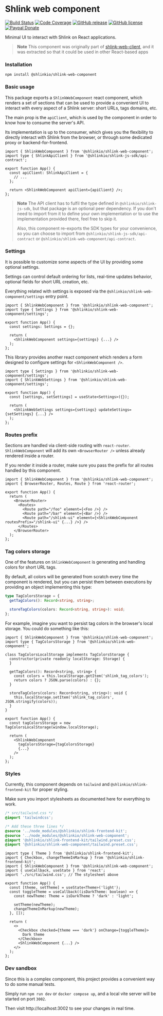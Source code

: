 # Shlink web component

[![Build Status](https://img.shields.io/github/actions/workflow/status/shlinkio/shlink-web-component/ci.yml?branch=main&logo=github&style=flat-square)](https://github.com/shlinkio/shlink-web-component/actions/workflows/ci.yml?query=workflow%3A%22Continuous+integration%22)
[![Code Coverage](https://img.shields.io/codecov/c/gh/shlinkio/shlink-web-component/main?style=flat-square)](https://app.codecov.io/gh/shlinkio/shlink-web-component)
[![GitHub release](https://img.shields.io/github/release/shlinkio/shlink-web-component.svg?style=flat-square)](https://github.com/shlinkio/shlink-web-component/releases/latest)
[![GitHub license](https://img.shields.io/github/license/shlinkio/shlink-web-component.svg?style=flat-square)](https://github.com/shlinkio/shlink-web-component/blob/main/LICENSE)
[![Paypal Donate](https://img.shields.io/badge/Donate-paypal-blue.svg?style=flat-square&logo=paypal&colorA=cccccc)](https://slnk.to/donate)

Minimal UI to interact with Shlink on React applications.

> **Note**
> This component was originally part of [shlink-web-client](https://github.com/shlinkio/shlink-web-client), and it was extracted so that it could be used in other React-based apps

### Installation

    npm install @shlinkio/shlink-web-component

### Basic usage

This package exports a `ShlinkWebComponent` react component, which renders a set of sections that can be used to provide a convenient UI to interact with every aspect of a Shlink server: short URLs, tags domains, etc.

The main prop is the `apiClient`, which is used by the component in order to know how to consume the server's API.

Its implementation is up to the consumer, which gives you the flexibility to directly interact with Shlink from the browser, or through some dedicated proxy or backend-for-frontend.

```tsx
import { ShlinkWebComponent } from '@shlinkio/shlink-web-component';
import type { ShlinkApiClient } from '@shlinkio/shlink-js-sdk/api-contract';

export function App() {
  const apiClient: ShlinkApiClient = {
    // ...
  };

  return <ShlinkWebComponent apiClient={apiClient} />;
};
```

> **Note**
> The API client has to fulfil the type defined in `@shlinkio/shlink-js-sdk`, but that package is an optional peer dependency.
> If you don't need to import from it to define your own implementation or to use the implementation provided there, feel free to skip it.
>
> Also, this component re-exports the SDK types for your convenience, so you can choose to import from `@shlinkio/shlink-js-sdk/api-contract` or `@shlinkio/shlink-web-component/api-contract`.

### Settings

It is possible to customize some aspects of the UI by providing some optional settings.

Settings can control default ordering for lists, real-time updates behavior, optional fields for short URL creation, etc.

Everything related with settings is exposed via the `@shlinkio/shlink-web-component/settings` entry point.

```tsx
import { ShlinkWebComponent } from '@shlinkio/shlink-web-component';
import type { Settings } from '@shlinkio/shlink-web-component/settings';

export function App() {
  const settings: Settings = {};

  return (
    <ShlinkWebComponent settings={settings} {...} />
  );
};
```

This library provides another react component which renders a form designed to configure settings for `<ShlinkWebComponent />`.


```tsx
import type { Settings } from '@shlinkio/shlink-web-component/settings';
import { ShlinkWebSettings } from '@shlinkio/shlink-web-component/settings';

export function App() {
  const [settings, setSettings] = useState<Settings>({});

  return (
    <ShlinkWebSettings settings={settings} updateSettings={setSettings} {...} />
  );
};
```

### Routes prefix

Sections are handled via client-side routing with `react-router`. `ShlinkWebComponent` will add its own `<BrowserRouter />` unless already rendered inside a router.

If you render it inside a router, make sure you pass the prefix for all routes handled by this component.

```tsx
import { ShlinkWebComponent } from '@shlinkio/shlink-web-component';
import { BrowserRouter, Routes, Route } from 'react-router';

export function App() {
  return (
    <BrowserRouter>
      <Routes>
        <Route path="/foo" element={<Foo />} />
        <Route path="/bar" element={<Bar />} />
        <Route path="/shlink-ui" element={<ShlinkWebComponent routesPrefix="/shlink-ui" {...} />} />
      </Routes>
    </BrowserRouter>
  );
};
```

### Tag colors storage

One of the features on `ShlinkWebComponent` is generating and handling colors for short URL tags.

By default, all colors will be generated from scratch every time the component is rendered, but you can persist them between executions by providing an object implementing this type:

```ts
type TagColorsStorage = {
  getTagColors(): Record<string, string>;

  storeTagColors(colors: Record<string, string>): void;
};
```

For example, imagine you want to persist tag colors in the browser's local storage. You could do something like this:

```tsx
import { ShlinkWebComponent } from '@shlinkio/shlink-web-component';
import type { TagColorsStorage } from '@shlinkio/shlink-web-component';

class TagColorsLocalStorage implements TagColorsStorage {
  constructor(private readonly localStorage: Storage) {
  }

  getTagColors(): Record<string, string> {
    const colors = this.localStorage.getItem('shlink_tag_colors');
    return colors ? JSON.parse(colors) : {};
  }

  storeTagColors(colors: Record<string, string>): void {
    this.localStorage.setItem('shlink_tag_colors', JSON.stringify(colors));
  }
}

export function App() {
  const tagColorsStorage = new TagColorsLocalStorage(window.localStorage);

  return (
    <ShlinkWebComponent
      tagColorsStorage={tagColorsStorage}
      {...}
    />
  );
};
```

### Styles

Currently, this component depends on `tailwind` and `@shlinkio/shlink-frontend-kit` for proper styling.

Make sure you import stylesheets as documented here for everything to work.

```css
/* src/tailwind.css */
@import 'tailwindcss';

/* Add these three lines */
@source '../node_modules/@shlinkio/shlink-frontend-kit';
@source '../node_modules/@shlinkio/shlink-web-component';
@import '@shlinkio/shlink-frontend-kit/tailwind.preset.css';
@import '@shlinkio/shlink-web-component/tailwind.preset.css';
```

```tsx
import type { Theme } from '@shlinkio/shlink-frontend-kit';
import { Checkbox, changeThemeInMarkup } from '@shlinkio/shlink-frontend-kit';
import { ShlinkWebComponent } from '@shlinkio/shlink-web-component';
import { useCallback, useState } from 'react';
import './src/tailwind.css'; // The stylesheet above

export function App() {
  const [theme, setTheme] = useState<Theme>('light');
  const toggleTheme = useCallback((isDarkTheme: boolean) => {
    const newTheme: Theme = isDarkTheme ? 'dark' : 'light';

    setTheme(newTheme);
    changeThemeInMarkup(newTheme);
  }, []);

  return (
    <>
      <Checkbox checked={theme === 'dark'} onChange={toggleTheme}>
        Dark theme
      </Checkbox>
      <ShlinkWebComponent {...} />
    </>
  );
};
```

### Dev sandbox

Since this is a complex component, this project provides a convenient way to do some manual tests.

Simply run `npm run dev` or `docker compose up`, and a local vite server will be started on port `3002`.

Then visit http://localhost:3002 to see your changes in real time.
